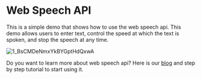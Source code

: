 # Web Speech API

This is a simple demo that shows how to use the web speech api. 
This demo allows users to enter text, control the speed at which the text is spoken, and stop the speech at any time.

![1_BsCMDeNmxYkBYGptHdQxwA](https://github.com/user-attachments/assets/c577cd0e-d099-4527-ba30-d72389faf452)


Do you want to learn more about web speech api? Here is our [blog](https://medium.com/samsung-internet-dev/web-speech-api-cool-stuff-that-you-didnt-know-that-you-can-do-with-the-web-1-41a3e8e60588) and step by step tutorial to start using it.
